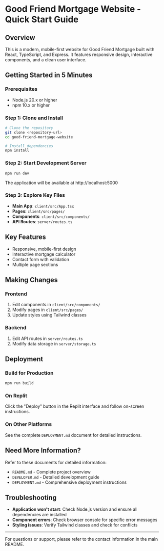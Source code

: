 # Good Friend Mortgage Website - Quick Start Guide

## Overview

This is a modern, mobile-first website for Good Friend Mortgage built with React, TypeScript, and Express. It features responsive design, interactive components, and a clean user interface.

## Getting Started in 5 Minutes

### Prerequisites

- Node.js 20.x or higher
- npm 10.x or higher

### Step 1: Clone and Install

```bash
# Clone the repository
git clone <repository-url>
cd good-friend-mortgage-website

# Install dependencies
npm install
```

### Step 2: Start Development Server

```bash
npm run dev
```

The application will be available at http://localhost:5000

### Step 3: Explore Key Files

- **Main App**: `client/src/App.tsx`
- **Pages**: `client/src/pages/`
- **Components**: `client/src/components/`
- **API Routes**: `server/routes.ts`

## Key Features

- Responsive, mobile-first design
- Interactive mortgage calculator
- Contact form with validation
- Multiple page sections

## Making Changes

### Frontend

1. Edit components in `client/src/components/`
2. Modify pages in `client/src/pages/`
3. Update styles using Tailwind classes

### Backend

1. Edit API routes in `server/routes.ts`
2. Modify data storage in `server/storage.ts`

## Deployment

### Build for Production

```bash
npm run build
```

### On Replit

Click the "Deploy" button in the Replit interface and follow on-screen instructions.

### On Other Platforms

See the complete `DEPLOYMENT.md` document for detailed instructions.

## Need More Information?

Refer to these documents for detailed information:

- `README.md` - Complete project overview
- `DEVELOPER.md` - Detailed development guide
- `DEPLOYMENT.md` - Comprehensive deployment instructions

## Troubleshooting

- **Application won't start**: Check Node.js version and ensure all dependencies are installed
- **Component errors**: Check browser console for specific error messages
- **Styling issues**: Verify Tailwind classes and check for conflicts

---

For questions or support, please refer to the contact information in the main README.
